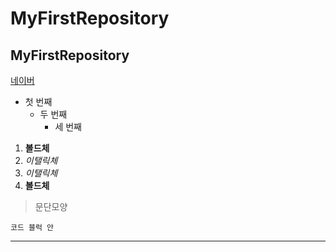 # MyFirstRepository
## MyFirstRepository

[네이버](https://www.naver.com)

- 첫 번째  
  - 두 번째 
    - 세 번째
 
 1. **볼드체**
 2. _이탤릭체_
 3. *이탤릭체*
 4. __볼드체__

>문단모양
>
```
코드 블럭 안
```

* * *

